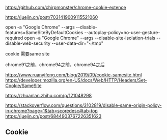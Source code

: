 https://github.com/chirpmonster/chrome-cookie-extence

https://juejin.cn/post/7031419009115521060


open -a "Google Chrome" --args --disable-features=SameSiteByDefaultCookies --autoplay-policy=no-user-gesture-required
open -a "Google Chrome" --args --disable-site-isolation-trials --disable-web-security --user-data-dir="~/tmp"

cookie 需要same site

chrome91之前，chrome94之前，chrome94之后

https://www.ruanyifeng.com/blog/2019/09/cookie-samesite.html
https://developer.mozilla.org/en-US/docs/Web/HTTP/Headers/Set-Cookie/SameSite

https://zhuanlan.zhihu.com/p/121048298

https://stackoverflow.com/questions/3102819/disable-same-origin-policy-in-chrome?page=1&tab=scoredesc#tab-top
https://juejin.cn/post/6844903767226351623

## Cookie